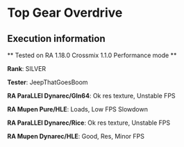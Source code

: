 # Top Gear Overdrive 

## Execution information


** Tested on RA 1.18.0 Crossmix 1.1.0 Performance mode **


**Rank**: SILVER


**Tester**: JeepThatGoesBoom



**RA ParaLLEl Dynarec/Gln64**: Ok res texture, Unstable FPS


**RA Mupen Pure/HLE**: Loads, Low FPS Slowdown


**RA ParaLLEl Dynarec/Rice**: Ok res texture, Unstable FPS


**RA Mupen Dynarec/HLE**: Good, Res, Minor FPS